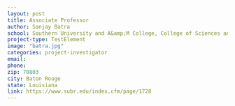 ```yaml
---
layout: post
title: Associate Professor
author: Sanjay Batra
school: Southern University and A&amp;M College, College of Sciences and Engineering - Environmental Toxicology
project-type: TestElement
image: "batra.jpg"
categories: project-investigator
email: 
phone: 
zip: 70803
city: Baton Rouge
state: Louisiana
link: https://www.subr.edu/index.cfm/page/1728
---
```

